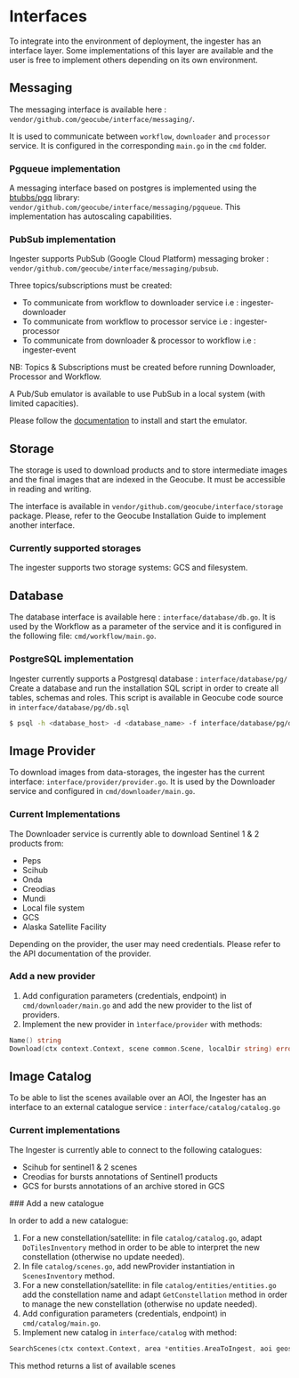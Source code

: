 # Interfaces

To integrate into the environment of deployment, the ingester has an interface layer. Some implementations of this layer are available and the user is free to implement others depending on its own environment.

## Messaging

The messaging interface is available here : `vendor/github.com/geocube/interface/messaging/`.

It is used to communicate between `workflow`, `downloader` and `processor` service. It is configured in the corresponding `main.go` in the `cmd` folder.

### Pgqueue implementation

A messaging interface based on postgres is implemented using the [btubbs/pgq](https://github.com/btubbs/pgq) library: `vendor/github.com/geocube/interface/messaging/pgqueue`. This implementation has autoscaling capabilities.

### PubSub implementation

Ingester supports PubSub (Google Cloud Platform) messaging broker : `vendor/github.com/geocube/interface/messaging/pubsub`.

Three topics/subscriptions must be created:

- To communicate from workflow to downloader service i.e : ingester-downloader
- To communicate from workflow to processor service i.e : ingester-processor
- To communicate from downloader & processor to workflow i.e : ingester-event

NB: Topics & Subscriptions must be created before running Downloader, Processor and Workflow.

A Pub/Sub emulator is available to use PubSub in a local system (with limited capacities).

Please follow the [documentation](https://cloud.google.com/pubsub/docs/emulator) to install and start the emulator.


## Storage

The storage is used to download products and to store intermediate images and the final images that are indexed in the Geocube. It must be accessible in reading and writing.

The interface is available in `vendor/github.com/geocube/interface/storage` package.
Please, refer to the Geocube Installation Guide to implement another interface.

### Currently supported storages

The ingester supports two storage systems: GCS and filesystem.

## Database 

The database interface is available here : `interface/database/db.go`.
It is used by the Workflow as a parameter of the service and it is configured in the following file: `cmd/workflow/main.go`.

### PostgreSQL implementation

Ingester currently supports a Postgresql database : `interface/database/pg/`
Create a database and run the installation SQL script in order to create all tables, schemas and roles.
This script is available in Geocube code source in `interface/database/pg/db.sql`

```bash
$ psql -h <database_host> -d <database_name> -f interface/database/pg/db.sql
```

## Image Provider

To download images from data-storages, the ingester has the current interface:
`interface/provider/provider.go`. It is used by the Downloader service and configured in `cmd/downloader/main.go`.

### Current Implementations

The Downloader service is currently able to download Sentinel 1 & 2 products from:

- Peps
- Scihub
- Onda
- Creodias
- Mundi
- Local file system
- GCS
- Alaska Satellite Facility

Depending on the provider, the user may need credentials. Please refer to the API documentation of the provider.

### Add a new provider

1. Add configuration parameters (credentials, endpoint) in `cmd/downloader/main.go` and add the new provider to the list of providers.
2. Implement the new provider in `ìnterface/provider` with methods:

```go
Name() string
Download(ctx context.Context, scene common.Scene, localDir string) error
``` 

## Image Catalog

To be able to list the scenes available over an AOI, the Ingester has an interface to an external catalogue service : `interface/catalog/catalog.go`

### Current implementations

The Ingester is currently able to connect to the following catalogues:

- Scihub for sentinel1 & 2 scenes
- Creodias for bursts annotations of Sentinel1 products
- GCS for bursts annotations of an archive stored in GCS


<div id="custom-interface"></div>
### Add a new catalogue

In order to add a new catalogue:

1. For a new constellation/satellite: in file `catalog/catalog.go`, adapt `DoTilesInventory` method in order to be able to interpret the new constellation (otherwise no update needed).
2. In file `catalog/scenes.go`, add newProvider instantiation in `ScenesInventory` method.
3. For a new constellation/satellite: in file `catalog/entities/entities.go` add the constellation name and adapt `GetConstellation` method in order to manage the new constellation (otherwise no update needed).
4. Add configuration parameters (credentials, endpoint) in `cmd/catalog/main.go`.
5. Implement new catalog in `interface/catalog` with method:

```go
SearchScenes(ctx context.Context, area *entities.AreaToIngest, aoi geos.Geometry) ([]*entities.Scene, error)
```

This method returns a list of available scenes



